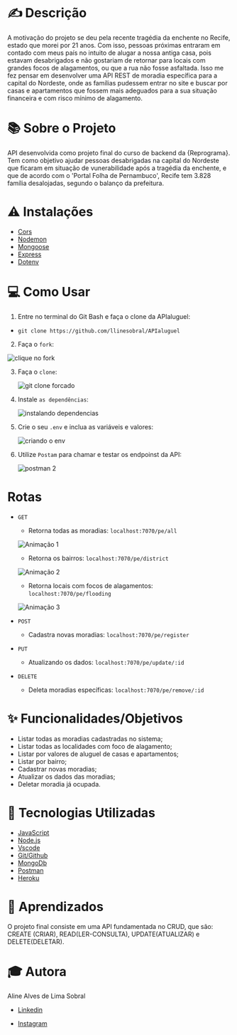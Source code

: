 
# ✍️ Descrição

A motivação do projeto se deu pela recente tragédia da enchente no Recife, estado que morei por 21 anos. Com isso, pessoas próximas entraram em contado com meus país no intuito de alugar a nossa antiga casa, pois estavam desabrigados e não gostariam de retornar para locais com grandes focos de alagamentos, ou que a rua não fosse asfaltada. Isso me fez pensar em desenvolver uma API REST de moradia específica para a capital do Nordeste, onde as famílias pudessem entrar no site e buscar por casas e apartamentos que fossem mais adeguados para a sua situação financeira e com risco mínimo de alagamento.




# 📚 Sobre o Projeto

API desenvolvida como projeto final do curso de backend da {Reprograma}. Tem como objetivo ajudar pessoas desabrigadas na capital do Nordeste que ficaram em situação de vunerabilidade após a tragédia da enchente, e que de acordo com o 'Portal Folha de Pernambuco', Recife tem 3.828 família desalojadas, segundo o balanço da prefeitura.

# ⚠️ Instalações

* [Cors](#https://developer.mozilla.org/pt-BR/docs/Web/HTTP/CORS)
* [Nodemon](#https://www.npmjs.com/package/nodemon)
* [Mongoose](#https://mongoosejs.com/)
* [Express](#https://expressjs.com/pt-br/)
* [Dotenv](#https://www.npmjs.com/package/dotenv)

# 💻 Como Usar

1. Entre no terminal do Git Bash e faça o clone da APIaluguel:
  
  - `git clone https://github.com/llinesobral/APIaluguel`

2. Faça o `fork`: 

  ![clique no fork](https://user-images.githubusercontent.com/101001076/181839372-6305a217-d5cf-4682-aea1-28acc8c712db.PNG)

3. Faça o `clone`:

   ![git clone forcado](https://user-images.githubusercontent.com/101001076/181839751-d8aa2b90-b406-4c01-b0b8-6eba30b3d9be.PNG)

4. Instale `as dependências`:

   ![instalando dependencias](https://user-images.githubusercontent.com/101001076/181840191-26064644-c6f6-4d0b-8fc6-319a7b2943e2.PNG)

5. Crie o seu `.env` e inclua as variáveis e valores:

   ![criando o  env](https://user-images.githubusercontent.com/101001076/181840424-fb58b769-ea8c-4eb6-9f54-377435161816.PNG)

6. Utilize `Postam` para chamar e testar os endpoinst da API: 
   
   ![postman  2](https://user-images.githubusercontent.com/101001076/181841448-644066ac-26f9-45c7-891b-970504708522.png)


#  Rotas 

- `GET`
    - Retorna todas as moradias: `localhost:7070/pe/all`

    ![Animação 1](https://user-images.githubusercontent.com/101001076/181862356-945bc271-5117-478d-8c26-aa2c93e1c222.gif)


    - Retorna os bairros: `localhost:7070/pe/district`
    
    ![Animação 2](https://user-images.githubusercontent.com/101001076/181862845-c86d8b68-916c-4c31-b0a4-f38848224b49.gif)


    - Retorna locais com focos de alagamentos: `localhost:7070/pe/flooding`
    
    ![Animação 3](https://user-images.githubusercontent.com/101001076/181863353-9b595a1f-6ce2-48cd-84d7-64f19ecb0ff5.gif)


- `POST`
    - Cadastra novas moradias: 
    `localhost:7070/pe/register`

- `PUT`
    - Atualizando os dados: 
    `localhost:7070/pe/update/:id`

- `DELETE`
    - Deleta moradias específicas: 
    `localhost:7070/pe/remove/:id`


# ✨ Funcionalidades/Objetivos

- Listar todas as moradias cadastradas no sistema;
- Listar todas as localidades com foco de alagamento;
- Listar por valores de aluguel de casas e apartamentos;
- Listar por bairro;
- Cadastrar novas moradias;
- Atualizar os dados das moradias;
- Deletar moradia já ocupada.


# 📱 Tecnologias Utilizadas

* [JavaScript](#https://developer.mozilla.org/pt-BR/docs/Web/JavaScript)
* [Node.js](#https://nodejs.org/en/)
* [Vscode](#https://code.visualstudio.com/)
* [Git/Github](#https://github.com/)
* [MongoDb](#https://www.mongodb.com/pt-br)
* [Postman](#https://www.postman.com/)
* [Heroku](#https://id.heroku.com/login)


# 📖 Aprendizados 

O projeto final consiste em uma API fundamentada no CRUD, que são: CREATE (CRIAR), READ(LER-CONSULTA), UPDATE(ATUALIZAR) e DELETE(DELETAR).


# 🎓 Autora

Aline Alves de Lima Sobral

* [Linkedin](#https://www.linkedin.com/in/aline-alves-5b7660235/)

* [Instagram](#https://www.instagram.com/lline.22/)